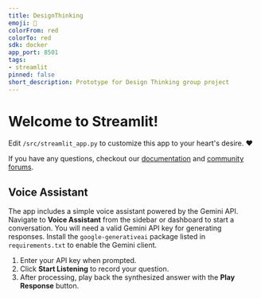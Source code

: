 ```yaml
---
title: DesignThinking
emoji: 🚀
colorFrom: red
colorTo: red
sdk: docker
app_port: 8501
tags:
- streamlit
pinned: false
short_description: Prototype for Design Thinking group project
---
```


# Welcome to Streamlit!

Edit `/src/streamlit_app.py` to customize this app to your heart's desire. :heart:

If you have any questions, checkout our [documentation](https://docs.streamlit.io) and [community
forums](https://discuss.streamlit.io).

## Voice Assistant

The app includes a simple voice assistant powered by the Gemini API. Navigate to
**Voice Assistant** from the sidebar or dashboard to start a conversation. You
will need a valid Gemini API key for generating responses. Install the
`google-generativeai` package listed in `requirements.txt` to enable the Gemini
client.

1. Enter your API key when prompted.
2. Click **Start Listening** to record your question.
3. After processing, play back the synthesized answer with the **Play Response**
   button.
